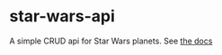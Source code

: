 # star-wars-api
A simple CRUD api for Star Wars planets. See [the docs](https://gugabfigueiredo.github.io/star-wars-api/)
